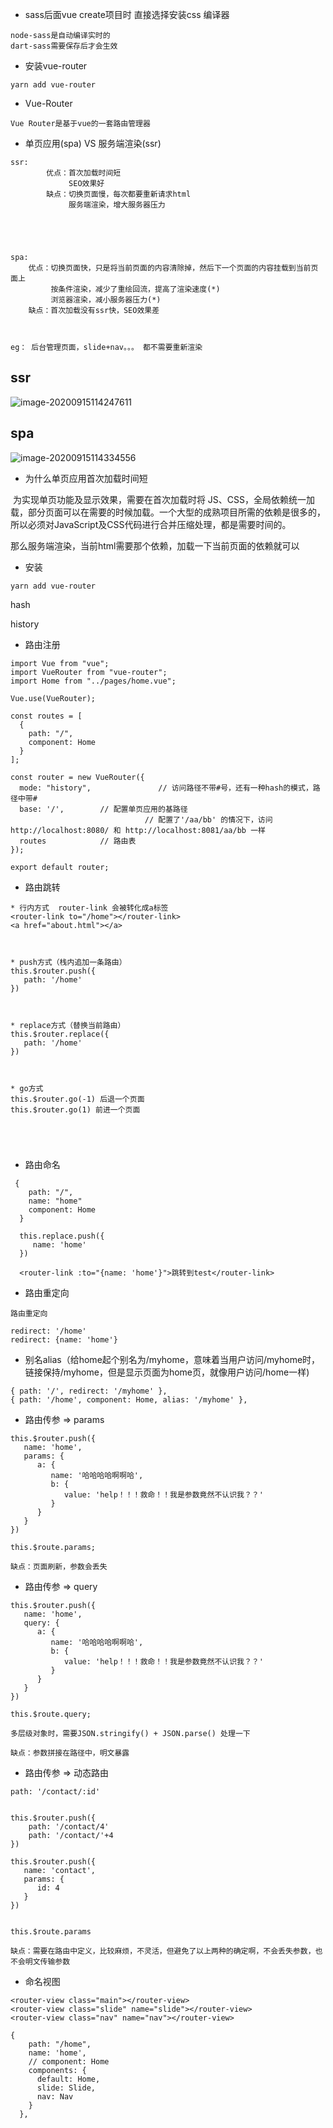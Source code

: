 




* sass后面vue create项目时 直接选择安装css 编译器

```
node-sass是自动编译实时的
dart-sass需要保存后才会生效
```





* 安装vue-router

```
yarn add vue-router
```





* Vue-Router

```
Vue Router是基于vue的一套路由管理器
```





* 单页应用(spa)     VS     服务端渲染(ssr)

```
ssr:
		优点：首次加载时间短
		     SEO效果好
		缺点：切换页面慢，每次都要重新请求html
		     服务端渲染，增大服务器压力





spa: 
    优点：切换页面快，只是将当前页面的内容清除掉，然后下一个页面的内容挂载到当前页面上
         按条件渲染，减少了重绘回流，提高了渲染速度(*)
         浏览器渲染，减小服务器压力(*)
    缺点：首次加载没有ssr快，SEO效果差
    
    
    
eg： 后台管理页面，slide+nav。。。 都不需要重新渲染
```



## ssr

![image-20200915114247611](/Users/edz/file/Vue课程/资料/image-20200915114247611.png)

## spa

![image-20200915114334556](/Users/edz/file/Vue课程/资料/image-20200915114334556.png)



* 为什么单页应用首次加载时间短

​       为实现单页功能及显示效果，需要在首次加载时将 JS、CSS，全局依赖统一加载，部分页面可以在需要的时候加载。一个大型的成熟项目所需的依赖是很多的，所以必须对JavaScript及CSS代码进行合并压缩处理，都是需要时间的。

​      那么服务端渲染，当前html需要那个依赖，加载一下当前页面的依赖就可以









* 安装

```
yarn add vue-router
```





hash

history





* 路由注册

```
import Vue from "vue";
import VueRouter from "vue-router";
import Home from "../pages/home.vue";

Vue.use(VueRouter);

const routes = [
  {
    path: "/",
    component: Home
  }
];

const router = new VueRouter({
  mode: "history",               // 访问路径不带#号，还有一种hash的模式，路径中带#
  base: '/',        // 配置单页应用的基路径
  						      // 配置了'/aa/bb' 的情况下，访问http://localhost:8080/ 和 http://localhost:8081/aa/bb 一样
  routes            // 路由表
});

export default router;

```









* 路由跳转

```
* 行内方式  router-link 会被转化成a标签
<router-link to="/home"></router-link>
<a href="about.html"></a>



* push方式（栈内追加一条路由）
this.$router.push({
   path: '/home'
})



* replace方式（替换当前路由）
this.$router.replace({
   path: '/home'
})



* go方式
this.$router.go(-1) 后退一个页面
this.$router.go(1) 前进一个页面





```











* 路由命名

```
 {
    path: "/",
    name: "home"
    component: Home
  }
  
  this.replace.push({
     name: 'home'
  })
  
  <router-link :to="{name: 'home'}">跳转到test</router-link>
```











* 路由重定向

```
路由重定向

redirect: '/home' 
redirect: {name: 'home'}
```













* 别名alias（给home起个别名为/myhome，意味着当用户访问/myhome时，链接保持/myhome，但是显示页面为home页，就像用户访问/home一样)

```
{ path: '/', redirect: '/myhome' },
{ path: '/home', component: Home, alias: '/myhome' },
```















* 路由传参  =>  params

```
this.$router.push({
   name: 'home',
   params: {
      a: {
         name: '哈哈哈哈啊啊哈',
         b: {
            value: 'help！！！救命！！我是参数竟然不认识我？？'
         }
      }
   }
})

this.$route.params;

缺点：页面刷新，参数会丢失
```









* 路由传参  =>  query

```
this.$router.push({
   name: 'home',
   query: {
      a: {
         name: '哈哈哈哈啊啊哈',
         b: {
            value: 'help！！！救命！！我是参数竟然不认识我？？'
         }
      }
   }
})

this.$route.query;

多层级对象时，需要JSON.stringify() + JSON.parse() 处理一下

缺点：参数拼接在路径中，明文暴露
```









* 路由传参  =>  动态路由

```
path: '/contact/:id'


this.$router.push({
	path: '/contact/4'
	path: '/contact/'+4
})

this.$router.push({
   name: 'contact',
   params: {
      id: 4
   }
})


this.$route.params

缺点：需要在路由中定义，比较麻烦，不灵活，但避免了以上两种的确定啊，不会丢失参数，也不会明文传输参数
```

















* 命名视图

```
<router-view class="main"></router-view>
<router-view class="slide" name="slide"></router-view>
<router-view class="nav" name="nav"></router-view>

{
    path: "/home",
    name: 'home',
    // component: Home
    components: {
      default: Home,
      slide: Slide,
      nav: Nav
    }
  },

```

















